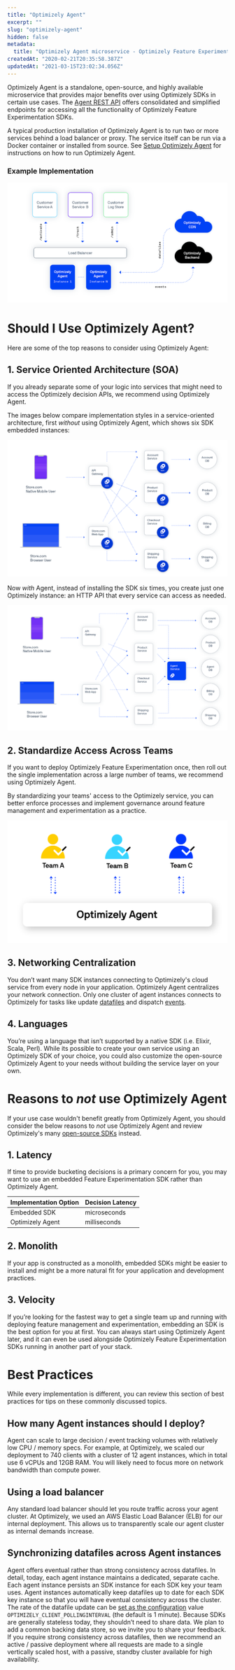 ```yaml
---
title: "Optimizely Agent"
excerpt: ""
slug: "optimizely-agent"
hidden: false
metadata:
  title: "Optimizely Agent microservice - Optimizely Feature Experimentation"
createdAt: "2020-02-21T20:35:58.387Z"
updatedAt: "2021-03-15T23:02:34.056Z"
---
```


Optimizely Agent is a standalone, open-source, and highly available microservice that provides major benefits over using Optimizely SDKs in certain use cases. The [Agent REST API](https://library.optimizely.com/docs/api/agent/v1/index.html) offers consolidated and simplified endpoints for accessing all the functionality of Optimizely Feature Experimentation SDKs.

A typical production installation of Optimizely Agent is to run two or more services behind a load balancer or proxy. The service itself can be run via a Docker container or installed from source. See [Setup Optimizely Agent](doc:setup-optimizely-agent) for instructions on how to run Optimizely Agent.

### Example Implementation

![example implementation](https://raw.githubusercontent.com/optimizely/agent/master/docs/images/agent-example-implementation.png)

# Should I Use Optimizely Agent?

Here are some of the top reasons to consider using Optimizely Agent:

## 1. Service Oriented Architecture (SOA)

If you already separate some of your logic into services that might need to access the Optimizely decision APIs, we recommend using Optimizely Agent.

The images below compare implementation styles in a service-oriented architecture, first _without_ using Optimizely Agent, which shows six SDK embedded instances:

!["A diagram showing the use of SDKs installed on each service in a service oriented architecture \n(Click to Enlarge)"](https://raw.githubusercontent.com/optimizely/agent/master/docs/images/agent-service-oriented-architecture.png)

Now _with_ Agent, instead of installing the SDK six times, you create just one Optimizely instance: an HTTP API that every service can access as needed.

!["A diagram showing the use of Optimizely Agent in a single service \n(Click to Enlarge)"](https://raw.githubusercontent.com/optimizely/agent/master/docs/images/agent-single-service.png)

## 2. Standardize Access Across Teams

If you want to deploy Optimizely Feature Experimentation once, then roll out the single implementation across a large number of teams, we recommend using Optimizely Agent.

By standardizing your teams' access to the Optimizely service, you can better enforce processes and implement governance around feature management and experimentation as a practice.

!["A diagram showing the central and standardized access to the Optimizely Agent service across an arbitrary number of teams.\n(Click to Enlarge)"](https://raw.githubusercontent.com/optimizely/agent/master/docs/images/agent-standardized-access.png)

## 3. Networking Centralization

You don’t want many SDK instances connecting to Optimizely's cloud service from every node in your application. Optimizely Agent centralizes your network connection. Only one cluster of agent instances connects to Optimizely for tasks like update [datafiles](doc:get-the-datafile) and dispatch [events](doc:track-events).

## 4. Languages

You’re using a language that isn’t supported by a native SDK (i.e. Elixir, Scala, Perl). While its possible to create your own service using an Optimizely SDK of your choice, you could also customize the open-source Optimizely Agent to your needs without building the service layer on your own.

# Reasons to _not_ use Optimizely Agent

If your use case wouldn't benefit greatly from Optimizely Agent, you should consider the below reasons to _not_ use Optimizely Agent and review Optimizely's many [open-source SDKs](doc:sdk-reference-guides) instead.

## 1. Latency

If time to provide bucketing decisions is a primary concern for you, you may want to use an embedded Feature Experimentation SDK rather than Optimizely Agent.

| Implementation Option | Decision Latency |
| --------------------- | ---------------- |
| Embedded SDK          | microseconds     |
| Optimizely Agent      | milliseconds     |

## 2. Monolith

If your app is constructed as a monolith, embedded SDKs might be easier to install and might be a more natural fit for your application and development practices.

## 3. Velocity

If you’re looking for the fastest way to get a single team up and running with deploying feature management and experimentation, embedding an SDK is the best option for you at first. You can always start using Optimizely Agent later, and it can even be used alongside Optimizely Feature Experimentation SDKs running in another part of your stack.

# Best Practices

While every implementation is different, you can review this section of best practices for tips on these commonly discussed topics.

## How many Agent instances should I deploy?

Agent can scale to large decision / event tracking volumes with relatively low CPU / memory specs. For example, at Optimizely, we scaled our deployment to 740 clients with a cluster of 12 agent instances, which in total use 6 vCPUs and 12GB RAM. You will likely need to focus more on network bandwidth than compute power.

## Using a load balancer

Any standard load balancer should let you route traffic across your agent cluster. At Optimizely, we used an AWS Elastic Load Balancer (ELB) for our internal deployment. This allows us to transparently scale our agent cluster as internal demands increase.

## Synchronizing datafiles across Agent instances

Agent offers eventual rather than strong consistency across datafiles.
In detail, today, each agent instance maintains a dedicated, separate cache. Each agent instance persists an SDK instance for each SDK key your team uses. Agent instances automatically keep datafiles up to date for each SDK key instance so that you will have eventual consistency across the cluster. The rate of the datafile update can be [set as the configuration](doc:configure-optimizely-agent) value `OPTIMIZELY_CLIENT_POLLINGINTERVAL` (the default is 1 minute).
Because SDKs are generally stateless today, they shouldn’t need to share data. We plan to add a common backing data store, so we invite you to share your feedback.
If you require strong consistency across datafiles, then we recommend an active / passive deployment where all requests are made to a single vertically scaled host, with a passive, standby cluster available for high availability.
